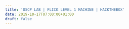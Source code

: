 ```yaml
---
title: 'OSCP LAB | FLICK LEVEL 1 MACHINE | HACKTHEBOX'
date: 2019-10-17T07:00:00+01:00
draft: false
---
```


